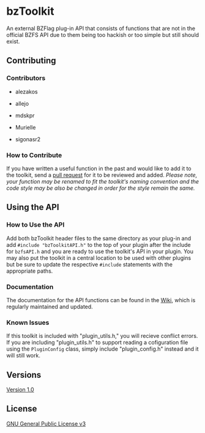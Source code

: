 bzToolkit
=========

An external BZFlag plug-in API that consists of functions that are not in the official BZFS API due to them being too hackish or too simple but still should exist.

Contributing
------------

### Contributors

- alezakos

- allejo

- mdskpr

- Murielle

- sigonasr2  

### How to Contribute

If you have written a useful function in the past and would like to add it to the toolkit, send a [pull request](https://github.com/allejo/bztoolkit/pulls) for it to be reviewed and added. _Please note, your function may be renamed to fit the toolkit's naming convention and the code style may be also be changed in order for the style remain the same._

Using the API
-----

### How to Use the API

Add both bzToolkit header files to the same directory as your plug-in and add `#include "bzToolkitAPI.h"` to the top of your plugin after the include for `bzfsAPI.h` and you are ready to use the toolkit's API in your plugin. You may also put the toolkit in a central location to be used with other plugins but be sure to update the respective `#include` statements with the appropriate paths.

### Documentation

The documentation for the API functions can be found in the [Wiki](https://github.com/allejo/bztoolkit/wiki), which is regularly maintained and updated.

### Known Issues

If this toolkit is included with "plugin_utils.h," you will recieve conflict errors. If you are including "plugin_utils.h" to support reading a cofiguration file using the `PluginConfig` class, simply include "plugin_config.h" instead and it will still work.

## Versions
[Version 1.0](https://github.com/allejo/bztoolkit/releases/tag/v1.0)

## License
[GNU General Public License v3](https://github.com/allejo/bztoolkit/blob/master/LICENSE.markdown)
